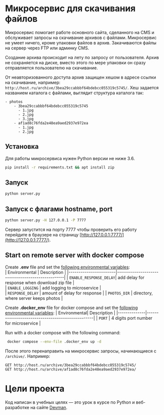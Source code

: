 # Микросервис для скачивания файлов

Микросервис помогает работе основного сайта, сделанного на CMS и обслуживает
запросы на скачивание архивов с файлами. Микросервис не умеет ничего, кроме упаковки файлов
в архив. Закачиваются файлы на сервер через FTP или админку CMS.

Создание архива происходит на лету по запросу от пользователя. Архив не сохраняется на диске, вместо этого по мере упаковки он сразу отправляется пользователю на скачивание.

От неавторизованного доступа архив защищен хешом в адресе ссылки на скачивание, например: `http://host.ru/archive/3bea29ccabbbf64bdebcc055319c5745/`. Хеш задается названием каталога с файлами, выглядит структура каталога так:

```
- photos
    - 3bea29ccabbbf64bdebcc055319c5745
      - 1.jpg
      - 2.jpg
      - 3.jpg
    - af1ad8c76fda2e48ea9aed2937e972ea
      - 1.jpg
      - 2.jpg
```


## Установка

Для работы микросервиса нужен Python версии не ниже 3.6.

```bash
pip install -r requirements.txt && apt install zip
```

## Запуск
```bash
python server.py
```

## Запуск с флагами hostname, port
```bash
python server.py -H 127.0.0.1 -P 7777
```

Сервер запустится на порту 7777 чтобы проверить его работу перейдите в браузере на страницу [http://127.0.0.1:7777/](http://127.0.0.1:7777/).

## Start on remote server with docker compose

Create **.env** file and set the <ins>following environmental variables</ins>:  
| Environmental          | Description                                       |
|------------------------|---------------------------------------------------|
| `ENABLE_RESPONSE_DELAY`| add delay for response when download zip file     |       
| `ENABLE_LOGGING`       | add logging to microservice                       |      
| `RESPONSE_DELAY`       | amount of delay for response                      |
| `PHOTOS_DIR`           | directory, where server keeps photos              |

Create **.docker_env** file for docker compose and set the <ins>following environmental variables</ins>:
| Environmental| Description                                       |
|--------------|---------------------------------------------------|
| `PORT`       | 4 digits port number for microservice             | 

Run with a docker compose with the following command:

```bash
 docker compose --env-file .docker_env up -d
 ```

После этого перенаправить на микросервис запросы, начинающиеся с `/archive/`. Например:

```
GET http://host.ru/archive/3bea29ccabbbf64bdebcc055319c5745/
GET http://host.ru/archive/af1ad8c76fda2e48ea9aed2937e972ea/
```

# Цели проекта

Код написан в учебных целях — это урок в курсе по Python и веб-разработке на сайте [Devman](https://dvmn.org).
